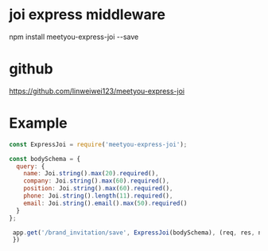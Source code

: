 # joi express middleware

npm install meetyou-express-joi --save

# github
https://github.com/linweiwei123/meetyou-express-joi

# Example

```javascript
const ExpressJoi = require('meetyou-express-joi');

const bodySchema = {
  query: {
    name: Joi.string().max(20).required(),
    company: Joi.string().max(60).required(),
    position: Joi.string().max(60).required(),
    phone: Joi.string().length(11).required(),
    email: Joi.string().email().max(50).required()
  }
};

 app.get('/brand_invitation/save', ExpressJoi(bodySchema), (req, res, next) => {
 })
 ```

